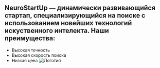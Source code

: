 ## **NeuroStartUp** — динамически развивающийся стартап, специализирующийся на поиске с использованием новейших технологий искуственного интелекта. Наши преимущества:
* Высокая точность
* Высокая скорость поиска
* Низкая цена
![Логотип](https://camo.githubusercontent.com/79ee96a8b8fa098c44d1ca302006f24d008408a1c22fc13260437214d705a23d/68747470733a2f2f6e65746f6c6f67792d636f64652e6769746875622e696f2f6769742d686f6d65776f726b732f696e74726f64756374696f6e2f6173736574732f6c6f676f2e706e67)
